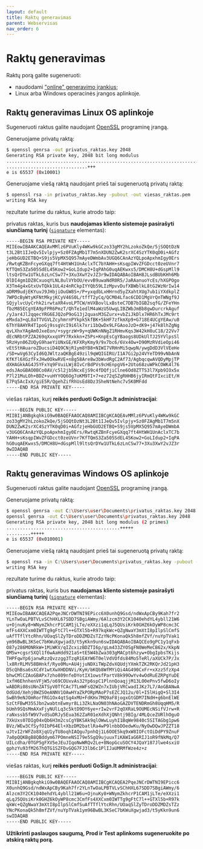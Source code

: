 ```yaml
---
layout: default
title: Raktų generavimas
parent: Webservisas
nav_order: 6
---
```


# Raktų generavimas

Raktų porą galite sugeneruoti:
- naudodami ["online" generavimo įrankius](https://www.google.lt/search?q=generate++rsa+keys+online);
- Linux arba Windows operacinės įrangos aplinkoje.

## Raktų generavimas Linux OS aplinkoje

Sugeneruoti raktus galite naudojant [OpenSSL](https://www.openssl.org/) programinę įrangą.

Generuojame privatų raktą:

```bash
$ openssl genrsa -out privatus_raktas.key 2048
Generating RSA private key, 2048 bit long modulus
...........................................................................................................................................+++
..............................+++
e is 65537 (0x10001)
```

Generuojame viešą raktą naudojant prieš tai sugeneruotą privatų raktą:

```bash
$ openssl rsa -in privatus_raktas.key -pubout -out viesas_raktas.pem
writing RSA key
```

rezultate turime du raktus, kurie atrodo taip:

privatus raktas, kuris bus **naudojamas kliento sistemoje pasirašyti siunčiamą turinį** ([`signature`](signature.md) elementas):
```bash
-----BEGIN RSA PRIVATE KEY-----
MIIEowIBAAKCAQEAvMMlz6PVuKly4WKw9kGCzo33gMY2hLzokoZkQe/5jSOQtDzN
t3L2Bt1IJeQv5Ivlpjy+Sz0FZAgMb1T7m5nXDUN2ZwK2srXC4SzYTK0qD0i+AGfz
jeHbGUD2ETBQ+S9js5VpMX5Q957mAyeDWmbAv3UGQ6CAnAzYQLpoApxhmIgy0Ers
/RwtqKZBnFcyeGXqq7ft4HtWH1UnAclxTC7bYAHH+sKsqpIWvZFGDcct0zeUVnr7
KfTQmS3Za505SdEL45Kow2+GoLIdup2+IqPAhG0uqAEKwxs5/DMCH8U+dGspMll9
ltsQrDYw1UTkL6zLnCSw77+3Xu3XwY2vJZ3r9wIDAQABAoIBAH8JLsdBUbKHh6Mb
0lDI4gm1DZ8CxuoqYLNL8ulVYbOU/evvB9uwaNdR0R5/JaRAanuoYcEs/hXGPOgo
X3Tm4g4xGtxUvTQkk1UL4z4nRCkpIYYQb59LIzMpvvDufXBWblkL8tG2WzNrIw14
aDRM9udjEKYuvJ9JHbjiOuGW8S+/P+yxqdbLxHHrnd5yZXahtXUg7ub1iYXdkplZ
7WPDcByWtyKFNtMkyjKCyV46S0L/tffT2yCq/QCM04Lfac6CDD1MgVrQnTWNgf9J
SQjylvcUyCrhk2irwtaXR4voLPTCW/mVXBovlLxBsteC7DB7bIGB2sqfG/ZFeYHn
fbzM85ECgYEA9pFPR6PmzT/QhTe1edlM4aWzU5UwqLIBZWbJmBb8gwDurcrkAguf
/yJar4Jl2qqecYRG6EJQ2oP9oG13j2quasM3GZurx+vbZiJkDlx7HR6hTxJMc9rt
eMxda3+qL8aTTVGVLZcyhmrnPYkpk5kfBK+5kHF7zfkmXp9+G718E4UCgYEAw/u8
6ThY8AHYR4T1poGj9ssgVcI9i6lk7xri1bQwDx9LFGAooJzD+dK9+j47k8lhZgNg
qvLXhxYAgAm0JxeEon/+sygrzW+9y+qUWKnNNgZ1RHmvKqs3W42kH8uC18/22Vv7
dEcNRbtPZZA269qXxxqVPY7Rxkkn+Z5Ps+KnpEsCgYBaogs8UDkUlTJ25YVlpsSl
5RzHyn06ZUQyG9haeYiUNxGE/KFXRyKmy9/9x7bc6/6Vx4Ow+D90MzRVdieOpi46
vEtStHAuaroZDucsiD4Q9CNjR1ym8YB8+NIWI7VRHnMi5qwpN/ywgDdD3VlVEeHe
/SD+wVg63CyId6QJWltzaQKBgE49zil9qWQIGIRU/I1A7Gi2p24VYeTD99vNbAnN
KfKfl6XGzfFxJHw0OkwRVE+n8g58Are8w3bWvdRgC2Af73/AgbqcqwAVQDyMpjTP
dXHAGkkAG4J5YFxYq9FVuiLWj8IvCrBdPVs9cHEnpgV6+2Uto68zuWPkCOWK4l76
edsJAoGBAO0BCo0AV/c5l2jbSNcxEjS9c4fDQfjiClne6Od8ZTTS3l7Xpb9IOx5x
P7l21MuLOh+BDZ+vuHYYOQ6Og7oKM9TI+7+ez72qSZgRHHB6jyIRmQtFIxciEt/H
E7Pq5AcIxX/giE5R/QgehZifRhUsEd8Dz3SheNtNehc7v5K0MFdd
-----END RSA PRIVATE KEY-----
```
viešas raktas, kurį **reikės perduoti GoSign.lt administracijai**:
```bash
-----BEGIN PUBLIC KEY-----
MIIBIjANBgkqhkiG9w0BAQEFAAOCAQ8AMIIBCgKCAQEAvMMlz6PVuKly4WKw9kGC
zo33gMY2hLzokoZkQe/5jSOQtDzNt3L2Bt1IJeQv5Ivlpjy+Sz0FZAgMb1T7m5nX
DUN2ZwK2srXC4SzYTK0qD0i+AGfzjeHbGUD2ETBQ+S9js5VpMX5Q957mAyeDWmbA
v3UGQ6CAnAzYQLpoApxhmIgy0Ers/RwtqKZBnFcyeGXqq7ft4HtWH1UnAclxTC7b
YAHH+sKsqpIWvZFGDcct0zeUVnr7KfTQmS3Za505SdEL45Kow2+GoLIdup2+IqPA
hG0uqAEKwxs5/DMCH8U+dGspMll9ltsQrDYw1UTkL6zLnCSw77+3Xu3XwY2vJZ3r
9wIDAQAB
-----END PUBLIC KEY-----
```


## Raktų generavimas Windows OS aplinkoje

Sugeneruoti raktus galite naudojant [OpenSSL](https://slproweb.com/products/Win32OpenSSL.html) programinę įrangą.

Generuojame privatų raktą:

```bash
$ openssl genrsa -out C:\Users\user\Documents\privatus_raktas.key 2048
openssl genrsa -out C:\Users\user\Documents\privatus_raktas.key 2048
Generating RSA private key, 2048 bit long modulus (2 primes)
..........................................+++++
.........+++++
e is 65537 (0x010001)
```

Generuojame viešą raktą naudojant prieš tai sugeneruotą privatų raktą:

```bash
$ openssl rsa -in C:\Users\user\Documents\privatus_raktas.key -pubout -out C:\Users\user\Documents\viesas_raktas.pem
writing RSA key
```

rezultate turime du raktus, kurie atrodo taip:

privatus raktas, kuris bus **naudojamas kliento sistemoje pasirašyti siunčiamą turinį** ([`signature`](signature.md) elementas):
```bash
-----BEGIN RSA PRIVATE KEY-----
MIIEowIBAAKCAQEA2PqeJNCrDWTNI9EPicc6X0unhQ9Gsd/ndWxApCBy9Kah7fr2
YLnTwOaLPBTVLvSChHXL67SDD7SBgiAWmy/6Alzcm3Y2CK1040ehdYL4ybll21W6
u+OjnuKy8+WNymZkhcrP1CAM1jLTe/eXXzi1qLqJ5QUsiKrk0GHZ6kOyWP8cmc3C
mfFs4XXCxm0IWTTg9gFtC7l++GTXl5b+R97kqkWc+QZgNwaY3mXtI8pIlpSlCmfS
uAfTTflYtcRhn/UOaqSlZyTDroDDZMDZsTZzYNcPKonaQk5h8mfZVf/nuYpTVak1
ym96BwBL3KSeC7bKWuXgwjad3/t5yKkn9un6swIDAQABAoIBAQCEo9gPC1y1qFxb
O87y286MONRkW+1MiWKV/qIZcxizBDZTI6p/gLm433ZYOSgFN0WeMeCB62x/KkpN
QM5w+cgsr5XQl1f6wAaHdd921aS+tE5W4bZwa303gMACpt6hzyw+ObgIpbsTKijs
THPFqwYp6janwRzzQvzzgg3TzqR1EAYW6T0elVdVOfds84Mo5TeRl/aXUCk7P/Jx
lx8RrRLMV58BHnkf/Ryo0Mu+AU4jjuNDXiTWpZdvXQUdjYXmkTZK2RKQrJd21pH3
D5cQhBsa6sXCdY1wtXwXHDDNVi/KyH/bKQb8WfMYiQi4AG490CxFr+xXzz5fzXp4
bhwCMlCZAoGBAPx7zho809nfeDYotIX1owsfPartV8k99OwYv4wOdRuEZRPgYuDE
1xfH6EhnhenVFjW5/o69COUxvAs32Yp6spC1PlnnQoaqjjM13LO0ePnv5fwD6oIy
wABDRi08sUNnZATSyV0TfCAc7TLmWFsQ2WZn7xIUbjVRCwadIJKz7L7/AoGBANwA
OdGUd/Xehj0WZSOeANNV1OAwHYaZkPORpMAoP7sEZCJQ12u/0l+I5lHigQ+Sl3I4
SwBh9eNJOmRorfRG1Ox4qtSq4xMU+FdKHx7MQ9aF8jogxGtGDM7INdH+g6bnElWE
SzCtFBwM35SJbn2wabtnEwmyr8Li3ZkLNaON03hNAoGAZDVTENDRmGh8UqqHM5/R
bUmh9SQsMmAXxFjyNUlLq3c5ktD9DY6ye+rIw2vrF2qOXRaL9OUMEcNSifVJrw+R
raNxssb5fW9V7vdSuDRJy5Eua362ZaR01eXdhXjQNhtj9BIg/4MLQceZURlhOguO
7XkUxs07DIg04xQb6H3m2csCgYBKSAk9qlOWwLuyhI1BqWe9840c5SITAGbg1pw6
BVz/WEw3CfSyfOIbP64El+XbzDM2batlRa4wP9lnbbDOedwKu/NyOwDQwJPZZT18
uJtvI2rWFZo8XjqU1yTU8oqhIAQgu7pnhQj1L6OOE5kq9xW8IOFctOiDdPY9ZnuF
7a0pQQKBgB8QBddym67POmneNSI79e5SgQ9ujuuxTiKAWIaG6RIJ1oR9fNkMq/Q7
UILcdha/0TGP5gFXV5eJEuJIqoNwWRQv2Le+8NopGcuSOCY4JQaY187Jlwe4sxiU
gphzYu93fM267hQTG1SZFDvGQG7FJ3lb6c1PlIJaUMRMfWze4z+z
-----END RSA PRIVATE KEY-----
```
viešas raktas, kurį **reikės perduoti GoSign.lt administracijai**:
```bash
-----BEGIN PUBLIC KEY-----
MIIBIjANBgkqhkiG9w0BAQEFAAOCAQ8AMIIBCgKCAQEA2PqeJNCrDWTNI9EPicc6
X0unhQ9Gsd/ndWxApCBy9Kah7fr2YLnTwOaLPBTVLvSChHXL67SDD7SBgiAWmy/6
Alzcm3Y2CK1040ehdYL4ybll21W6u+OjnuKy8+WNymZkhcrP1CAM1jLTe/eXXzi1
qLqJ5QUsiKrk0GHZ6kOyWP8cmc3CmfFs4XXCxm0IWTTg9gFtC7l++GTXl5b+R97k
qkWc+QZgNwaY3mXtI8pIlpSlCmfSuAfTTflYtcRhn/UOaqSlZyTDroDDZMDZsTZz
YNcPKonaQk5h8mfZVf/nuYpTVak1ym96BwBL3KSeC7bKWuXgwjad3/t5yKkn9un6
swIDAQAB
-----END PUBLIC KEY-----
```

**Užtikrinti paslaugos saugumą, Prod ir Test aplinkoms sugeneruokite po atskirą raktų porą.**

